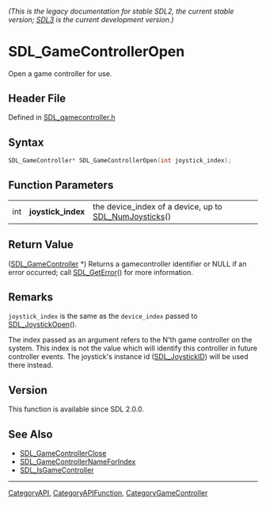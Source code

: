 ###### (This is the legacy documentation for stable SDL2, the current stable version; [SDL3](https://wiki.libsdl.org/SDL3/) is the current development version.)
# SDL_GameControllerOpen

Open a game controller for use.

## Header File

Defined in [SDL_gamecontroller.h](https://github.com/libsdl-org/SDL/blob/SDL2/include/SDL_gamecontroller.h)

## Syntax

```c
SDL_GameController* SDL_GameControllerOpen(int joystick_index);
```

## Function Parameters

|     |                    |                                                                            |
| --- | ------------------ | -------------------------------------------------------------------------- |
| int | **joystick_index** | the device_index of a device, up to [SDL_NumJoysticks](SDL_NumJoysticks)() |

## Return Value

([SDL_GameController](SDL_GameController) *) Returns a gamecontroller
identifier or NULL if an error occurred; call
[SDL_GetError](SDL_GetError)() for more information.

## Remarks

`joystick_index` is the same as the `device_index` passed to
[SDL_JoystickOpen](SDL_JoystickOpen)().

The index passed as an argument refers to the N'th game controller on the
system. This index is not the value which will identify this controller in
future controller events. The joystick's instance id
([SDL_JoystickID](SDL_JoystickID)) will be used there instead.

## Version

This function is available since SDL 2.0.0.

## See Also

- [SDL_GameControllerClose](SDL_GameControllerClose)
- [SDL_GameControllerNameForIndex](SDL_GameControllerNameForIndex)
- [SDL_IsGameController](SDL_IsGameController)

----
[CategoryAPI](CategoryAPI), [CategoryAPIFunction](CategoryAPIFunction), [CategoryGameController](CategoryGameController)

